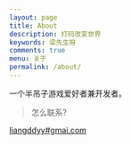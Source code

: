 ```yaml
---
layout: page
title: About
description: 打码改变世界
keywords: 梁先生呀
comments: true
menu: 关于
permalink: /about/
---
```


一个半吊子游戏爱好者兼开发者。  

> 怎么联系?  

[liangddyy#gmai.com](mailto:liangddyy@gmail.com)
